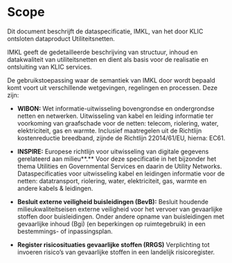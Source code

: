 Scope
=====


Dit document beschrijft de dataspecificatie, IMKL, van het door KLIC ontsloten
dataproduct Utiliteitsnetten.

IMKL geeft de gedetailleerde beschrijving van structuur, inhoud en datakwaliteit
van utiliteitsnetten en dient als basis voor de realisatie en ontsluiting van
KLIC services.

De gebruikstoepassing waar de semantiek van IMKL door wordt bepaald komt voort
uit verschillende wetgevingen, regelingen en processen. Deze zijn:

-   **WIBON:** Wet informatie-uitwisseling bovengrondse en ondergrondse netten
    en netwerken. Uitwisseling van kabel en leiding informatie ter voorkoming
    van graafschade voor de netten: telecom, riolering, water, elektriciteit,
    gas en warmte. Inclusief maatregelen uit de Richtlijn kostenreductie
    breedband, zijnde de Richtlijn 22014/61/EU, hierna: EC61.

-   **INSPIRE:** Europese richtlijn voor uitwisseling van digitale gegevens
    gerelateerd aan milieu**.** Voor deze specificatie in het bijzonder het
    thema Utilities en Governmental Services en daarin de Utility Networks.
    Dataspecificaties voor uitwisseling kabel en leidingen informatie voor de
    netten: datatransport, riolering, water, elektriciteit, gas, warmte en
    andere kabels & leidingen.

-   **Besluit externe veiligheid buisleidingen (BevB):** Besluit houdende
    milieukwaliteitseisen externe veiligheid voor het vervoer van gevaarlijke
    stoffen door buisleidingen. Onder andere opname van buisleidingen met
    gevaarlijke inhoud (Bgi) (en beperkingen op ruimtegebruik) in een
    bestemmings- of inpassingsplan.

-   **Register risicosituaties gevaarlijke stoffen (RRGS)** Verplichting tot
    invoeren risico’s van gevaarlijke stoffen in een landelijk risicoregister.
